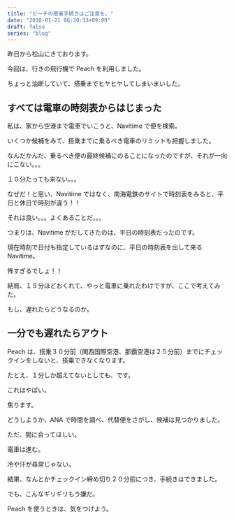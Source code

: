 ```yaml
---
title: "ピーチの搭乗手続きはご注意を。"
date: "2018-01-21 06:30:33+09:00"
draft: false
series: "blog"
---
```

昨日から松山にきております。  

今回は、行きの飛行機で Peach を利用しました。  

ちょっと油断していて、搭乗までヒヤヒヤしてしまいまいした。  

## すべては電車の時刻表からはじまった

私は、家から空港まで電車でいこうと、Navitime で便を検索。  

いくつか候補をみて、搭乗までに乗るべき電車のリミットも把握しました。  

なんだかんだ、乗るべき便の最終候補にのることになったのですが、それが一向にこない。。。  

１０分たっても来ない。。。  

なぜだ！と思い、Navitime ではなく、南海電鉄のサイトで時刻表をみると、平日と休日で時刻が違う！！  

それは良い。。。よくあることだ。。。  

つまりは、Navitime がだしてきたのは、平日の時刻表だったのです。  

現在時刻で日付も指定しているはずなのに、平日の時刻表を出して来る Navitime。  

怖すぎるでしょ！！  

結局、１５分ほどおくれて、やっと電車に乗れたわけですが、ここで考えてみた。  

もし、遅れたらどうなるのか。  

## 一分でも遅れたらアウト

Peach は、搭乗３０分前（関西国際空港、那覇空港は２５分前）までにチェックインをしないと、搭乗できなくなります。  

たとえ、１分しか超えてないとしても、です。  

これはやばい。  

焦ります。  

どうしようか、ANA で時間を調べ、代替便をさがし、候補は見つかりました。  

ただ、間に合ってほしい。  

電車は進む。  

冷や汗が尋常じゃない。  

結果、なんとかチェックイン締め切り２０分前につき、手続きはできました。  

でも、こんなギリギリもう嫌だ。  

Peach を使うときは、気をつけよう。  